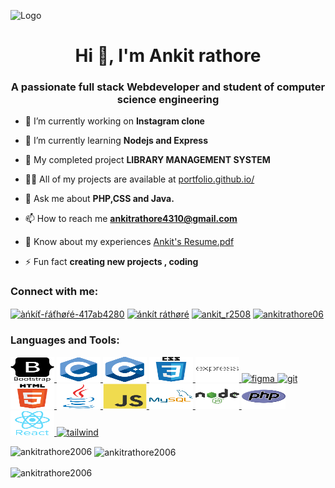 
![Logo](https://media.licdn.com/dms/image/D4D16AQFn2MamV3B_TA/profile-displaybackgroundimage-shrink_350_1400/0/1709186671790?e=1714608000&v=beta&t=8FihXtYzcd-Yl16Iw4xyk_K81ACX_nY29KWhHC9yEwc)

<h1 align="center">Hi 👋, I'm Ankit rathore</h1>
<h3 align="center">A passionate full stack Webdeveloper and student of computer science engineering</h3>



- 🔭 I’m currently working on **Instagram clone**

- 🌱 I’m currently learning **Nodejs and Express**

- 🤝 My completed project **LIBRARY MANAGEMENT SYSTEM**


- 👨‍💻 All of my projects are available at [portfolio.github.io/](https://ankitrathore2006.github.io/newport.github.io/)

- 💬 Ask me about **PHP,CSS and Java.**

- 📫 How to reach me **ankitrathore4310@gmail.com**

- 📄 Know about my experiences [Ankit's Resume.pdf](https://ankitrathore2006.github.io/newport.github.io/Ankit's%20Resume.pdf)

- ⚡ Fun fact **creating new projects , coding**

<h3 align="left">Connect with me:</h3>

<p align="left">
<a href="https://linkedin.com/in/àńkíť-ŕáťhøŕé-417ab4280" target="blank"><img align="center" src="https://raw.githubusercontent.com/rahuldkjain/github-profile-readme-generator/master/src/images/icons/Social/linked-in-alt.svg" alt="àńkíť-ŕáťhøŕé-417ab4280" height="30" width="70" /></a>
<a href="https://fb.com/ánkít ráthøré" target="blank"><img align="center" src="https://raw.githubusercontent.com/rahuldkjain/github-profile-readme-generator/master/src/images/icons/Social/facebook.svg" alt="ánkít ráthøré" height="30" width="70" /></a>
<a href="https://instagram.com/ankit_r2508" target="blank"><img align="center" src="https://raw.githubusercontent.com/rahuldkjain/github-profile-readme-generator/master/src/images/icons/Social/instagram.svg" alt="ankit_r2508" height="30" width="70" /></a>
<a href="https://www.leetcode.com/ankitrathore06" target="blank"><img align="center" src="https://raw.githubusercontent.com/rahuldkjain/github-profile-readme-generator/master/src/images/icons/Social/leet-code.svg" alt="ankitrathore06" height="30" width="70" /></a>
</p>

<h3 align="left">Languages and Tools:</h3>

<p align="left"> <a href="https://getbootstrap.com" target="_blank" rel="noreferrer"> <img src="https://raw.githubusercontent.com/devicons/devicon/master/icons/bootstrap/bootstrap-plain-wordmark.svg" alt="bootstrap" width="70" height="40"/> </a> <a href="https://www.cprogramming.com/" target="_blank" rel="noreferrer"> <img src="https://raw.githubusercontent.com/devicons/devicon/master/icons/c/c-original.svg" alt="c" width="70" height="40"/> </a> <a href="https://www.w3schools.com/cpp/" target="_blank" rel="noreferrer"> <img src="https://raw.githubusercontent.com/devicons/devicon/master/icons/cplusplus/cplusplus-original.svg" alt="cplusplus" width="70" height="40"/> </a> <a href="https://www.w3schools.com/css/" target="_blank" rel="noreferrer"> <img src="https://raw.githubusercontent.com/devicons/devicon/master/icons/css3/css3-original-wordmark.svg" alt="css3" width="70" height="40"/> </a> <a href="https://expressjs.com" target="_blank" rel="noreferrer"> <img src="https://raw.githubusercontent.com/devicons/devicon/master/icons/express/express-original-wordmark.svg" alt="express" width="70" height="40"/> </a> <a href="https://www.figma.com/" target="_blank" rel="noreferrer"> <img src="https://www.vectorlogo.zone/logos/figma/figma-icon.svg" alt="figma" width="70" height="40"/> </a> <a href="https://git-scm.com/" target="_blank" rel="noreferrer"> <img src="https://www.vectorlogo.zone/logos/git-scm/git-scm-icon.svg" alt="git" width="70" height="40"/> </a> <a href="https://www.w3.org/html/" target="_blank" rel="noreferrer"> <img src="https://raw.githubusercontent.com/devicons/devicon/master/icons/html5/html5-original-wordmark.svg" alt="html5" width="70" height="40"/> </a> <a href="https://www.java.com" target="_blank" rel="noreferrer"> <img src="https://raw.githubusercontent.com/devicons/devicon/master/icons/java/java-original.svg" alt="java" width="70" height="40"/> </a> <a href="https://developer.mozilla.org/en-US/docs/Web/JavaScript" target="_blank" rel="noreferrer"> <img src="https://raw.githubusercontent.com/devicons/devicon/master/icons/javascript/javascript-original.svg" alt="javascript" width="70" height="40"/> </a> <a href="https://www.mysql.com/" target="_blank" rel="noreferrer"> <img src="https://raw.githubusercontent.com/devicons/devicon/master/icons/mysql/mysql-original-wordmark.svg" alt="mysql" width="70" height="40"/> </a> <a href="https://nodejs.org" target="_blank" rel="noreferrer"> <img src="https://raw.githubusercontent.com/devicons/devicon/master/icons/nodejs/nodejs-original-wordmark.svg" alt="nodejs" width="70" height="40"/> </a> <a href="https://www.php.net" target="_blank" rel="noreferrer"> <img src="https://raw.githubusercontent.com/devicons/devicon/master/icons/php/php-original.svg" alt="php" width="70" height="40"/> </a> <a href="https://reactjs.org/" target="_blank" rel="noreferrer"> <img src="https://raw.githubusercontent.com/devicons/devicon/master/icons/react/react-original-wordmark.svg" alt="react" width="70" height="40"/> </a> <a href="https://tailwindcss.com/" target="_blank" rel="noreferrer"> <img src="https://www.vectorlogo.zone/logos/tailwindcss/tailwindcss-icon.svg" alt="tailwind" width="70" height="40"/> </a> </p>

<p><img align="left" src="https://github-readme-stats.vercel.app/api/top-langs?username=ankitrathore2006&show_icons=true&locale=en&layout=compact" alt="ankitrathore2006" /></p>

<p>&nbsp;<img align="center"  width="394" src="https://github-readme-stats.vercel.app/api?username=ankitrathore2006&show_icons=true&locale=en" alt="ankitrathore2006" /></p>

<p><img align="center" src="https://github-readme-streak-stats.herokuapp.com/?user=ankitrathore2006&" alt="ankitrathore2006" /></p>
